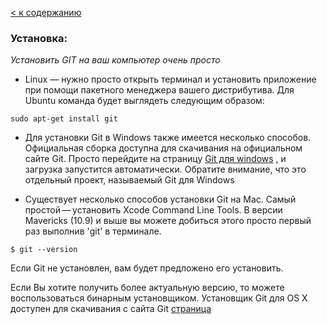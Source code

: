 [< к содержанию](./readme.md)

### Установка:
*Установить GIT на ваш компьютер очень просто*
* Linux — нужно просто открыть терминал и установить приложение при помощи пакетного менеджера вашего дистрибутива. Для Ubuntu команда будет выглядеть следующим образом:

```
sudo apt-get install git
```
* Для установки Git в Windows также имеется несколько способов. Официальная сборка доступна для скачивания на официальном сайте Git. Просто перейдите на страницу [Git для windows](https://git-scm.com/download/win) , и загрузка запустится автоматически. Обратите внимание, что это отдельный проект, называемый Git для Windows



* Существует несколько способов установки Git на Mac. Самый простой — установить Xcode Command Line Tools. В версии Mavericks (10.9) и выше вы можете добиться этого просто первый раз выполнив 'git' в терминале.
```
$ git --version
```
Если Git не установлен, вам будет предложено его установить.

Если Вы хотите получить более актуальную версию, то можете воспользоваться бинарным установщиком. Установщик Git для OS X доступен для скачивания с сайта Git [страница]( https://git-scm.com/download/mac)



